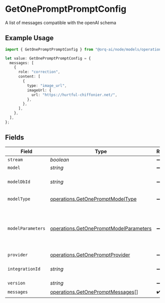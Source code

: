 # GetOnePromptPromptConfig

A list of messages compatible with the openAI schema

## Example Usage

```typescript
import { GetOnePromptPromptConfig } from "@orq-ai/node/models/operations";

let value: GetOnePromptPromptConfig = {
  messages: [
    {
      role: "correction",
      content: [
        {
          type: "image_url",
          imageUrl: {
            url: "https://hurtful-chiffonier.net/",
          },
        },
      ],
    },
  ],
};
```

## Fields

| Field                                                                                            | Type                                                                                             | Required                                                                                         | Description                                                                                      |
| ------------------------------------------------------------------------------------------------ | ------------------------------------------------------------------------------------------------ | ------------------------------------------------------------------------------------------------ | ------------------------------------------------------------------------------------------------ |
| `stream`                                                                                         | *boolean*                                                                                        | :heavy_minus_sign:                                                                               | N/A                                                                                              |
| `model`                                                                                          | *string*                                                                                         | :heavy_minus_sign:                                                                               | N/A                                                                                              |
| `modelDbId`                                                                                      | *string*                                                                                         | :heavy_minus_sign:                                                                               | The id of the resource                                                                           |
| `modelType`                                                                                      | [operations.GetOnePromptModelType](../../models/operations/getonepromptmodeltype.md)             | :heavy_minus_sign:                                                                               | The type of the model                                                                            |
| `modelParameters`                                                                                | [operations.GetOnePromptModelParameters](../../models/operations/getonepromptmodelparameters.md) | :heavy_minus_sign:                                                                               | Model Parameters: Not all parameters apply to every model                                        |
| `provider`                                                                                       | [operations.GetOnePromptProvider](../../models/operations/getonepromptprovider.md)               | :heavy_minus_sign:                                                                               | N/A                                                                                              |
| `integrationId`                                                                                  | *string*                                                                                         | :heavy_minus_sign:                                                                               | The id of the resource                                                                           |
| `version`                                                                                        | *string*                                                                                         | :heavy_minus_sign:                                                                               | N/A                                                                                              |
| `messages`                                                                                       | [operations.GetOnePromptMessages](../../models/operations/getonepromptmessages.md)[]             | :heavy_check_mark:                                                                               | N/A                                                                                              |